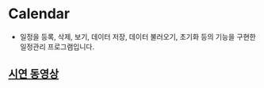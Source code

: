 # Calendar
- 일정을 등록, 삭제, 보기, 데이터 저장, 데이터 불러오기, 초기화 등의 기능을 구현한 일정관리 프로그램입니다.
## [시연 동영상](https://www.youtube.com/watch?v=TZN4zrOTdQw&list=PL1mzjfr5p2oZtggFnymNlvAq-rA5ROcw_&index=1)
